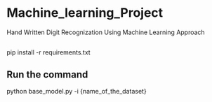 # Machine_learning_Project
Hand Written Digit Recognization Using Machine Learning Approach

## 
pip install -r requirements.txt

## Run the command
python base_model.py -i {name_of_the_dataset}
